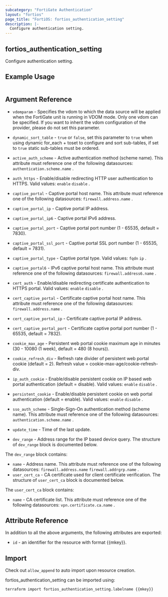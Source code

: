 ```yaml
---
subcategory: "FortiGate Authentication"
layout: "fortios"
page_title: "FortiOS: fortios_authentication_setting"
description: |-
  Configure authentication setting.
---
```


## fortios_authentication_setting
Configure authentication setting.

## Example Usage

```hcl

```

## Argument Reference
* `vdomparam` - Specifies the vdom to which the data source will be applied when the FortiGate unit is running in VDOM mode. Only one vdom can be specified. If you want to inherit the vdom configuration of the provider, please do not set this parameter.
* `dynamic_sort_table` - `true` or `false`, set this parameter to `true` when using dynamic for_each + toset to configure and sort sub-tables, if set to `true` static sub-tables must be ordered.

* `active_auth_scheme` - Active authentication method (scheme name). This attribute must reference one of the following datasources: `authentication.scheme.name` .
* `auth_https` - Enable/disable redirecting HTTP user authentication to HTTPS. Valid values: `enable` `disable` .
* `captive_portal` - Captive portal host name. This attribute must reference one of the following datasources: `firewall.address.name` .
* `captive_portal_ip` - Captive portal IP address.
* `captive_portal_ip6` - Captive portal IPv6 address.
* `captive_portal_port` - Captive portal port number (1 - 65535, default = 7830).
* `captive_portal_ssl_port` - Captive portal SSL port number (1 - 65535, default = 7831).
* `captive_portal_type` - Captive portal type. Valid values: `fqdn` `ip` .
* `captive_portal6` - IPv6 captive portal host name. This attribute must reference one of the following datasources: `firewall.address6.name` .
* `cert_auth` - Enable/disable redirecting certificate authentication to HTTPS portal. Valid values: `enable` `disable` .
* `cert_captive_portal` - Certificate captive portal host name. This attribute must reference one of the following datasources: `firewall.address.name` .
* `cert_captive_portal_ip` - Certificate captive portal IP address.
* `cert_captive_portal_port` - Certificate captive portal port number (1 - 65535, default = 7832).
* `cookie_max_age` - Persistent web portal cookie maximum age in minutes (30 - 10080 (1 week), default = 480 (8 hours)).
* `cookie_refresh_div` - Refresh rate divider of persistent web portal cookie (default = 2). Refresh value = cookie-max-age/cookie-refresh-div.
* `ip_auth_cookie` - Enable/disable persistent cookie on IP based web portal authentication (default = disable). Valid values: `enable` `disable` .
* `persistent_cookie` - Enable/disable persistent cookie on web portal authentication (default = enable). Valid values: `enable` `disable` .
* `sso_auth_scheme` - Single-Sign-On authentication method (scheme name). This attribute must reference one of the following datasources: `authentication.scheme.name` .
* `update_time` - Time of the last update.
* `dev_range` - Address range for the IP based device query. The structure of `dev_range` block is documented below.

The `dev_range` block contains:

* `name` - Address name. This attribute must reference one of the following datasources: `firewall.address.name` `firewall.addrgrp.name` .
* `user_cert_ca` - CA certificate used for client certificate verification. The structure of `user_cert_ca` block is documented below.

The `user_cert_ca` block contains:

* `name` - CA certificate list. This attribute must reference one of the following datasources: `vpn.certificate.ca.name` .

## Attribute Reference

In addition to all the above arguments, the following attributes are exported:
* `id` - an identifier for the resource with format {{mkey}}.

## Import

Check out `allow_append` to auto import upon resource creation.

fortios_authentication_setting can be imported using:
```sh
terraform import fortios_authentication_setting.labelname {{mkey}}
```
